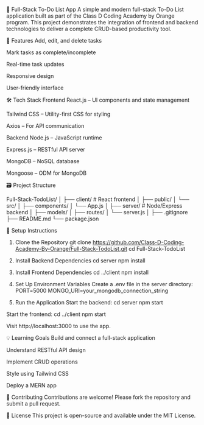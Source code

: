 📝 Full-Stack To-Do List App
A simple and modern full-stack To-Do List application built as part of the Class D Coding Academy by Orange program. This project demonstrates the integration of frontend and backend technologies to deliver a complete CRUD-based productivity tool.

🚀 Features
Add, edit, and delete tasks

Mark tasks as complete/incomplete

Real-time task updates

Responsive design

User-friendly interface

🛠️ Tech Stack
Frontend
React.js – UI components and state management

Tailwind CSS – Utility-first CSS for styling

Axios – For API communication

Backend
Node.js – JavaScript runtime

Express.js – RESTful API server

MongoDB – NoSQL database

Mongoose – ODM for MongoDB

🗃️ Project Structure

Full-Stack-TodoList/
│
├── client/             # React frontend
│   ├── public/
│   └── src/
│       ├── components/
│       └── App.js
│
├── server/             # Node/Express backend
│   ├── models/
│   ├── routes/
│   └── server.js
│
├── .gitignore
├── README.md
└── package.json

🔧 Setup Instructions
1. Clone the Repository
git clone https://github.com/Class-D-Coding-Academy-By-Orange/Full-Stack-TodoList.git
cd Full-Stack-TodoList

2. Install Backend Dependencies
cd server
npm install

3. Install Frontend Dependencies
cd ../client
npm install

4. Set Up Environment Variables
Create a .env file in the server directory:
PORT=5000
MONGO_URI=your_mongodb_connection_string

5. Run the Application
Start the backend:
cd server
npm start

Start the frontend:
cd ../client
npm start

Visit http://localhost:3000 to use the app.

💡 Learning Goals
Build and connect a full-stack application

Understand RESTful API design

Implement CRUD operations

Style using Tailwind CSS

Deploy a MERN app

🤝 Contributing
Contributions are welcome! Please fork the repository and submit a pull request.

📄 License
This project is open-source and available under the MIT License.
